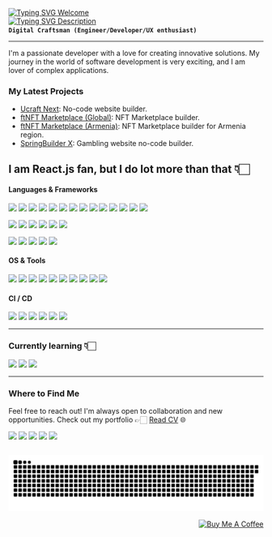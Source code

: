 [![Typing SVG Welcome](https://readme-typing-svg.demolab.com?font=Anta&size=32&duration=1&pause=2000&color=8ec07c&repeat=false&random=false&width=300&lines=Hello%2C+I+am+David)](https://git.io/typing-svg)  
[![Typing SVG Description](https://readme-typing-svg.demolab.com?font=Fira+Code&size=22&duration=1000&pause=2000&color=9AC08C&random=false&width=435&lines=Front-end+Software+Engineer;7+years+of+coding+experience)](https://git.io/typing-svg)  
**`Digital Craftsman (Engineer/Developer/UX enthusiast)`**

---

I'm a passionate developer with a love for creating innovative solutions. My journey in the world of software development is very exciting, and I am lover of complex applications.

[//]: # (## Stats)

[//]: #  (#### GitHub Stats)
[//]: # (<img src="https://github-readme-stats-kigary.vercel.app/api?hide=issues&theme=gruvbox&username=kigary&show_icons=true&hide_title=true" />)

[//]: # (#### Top Langs)
[//]: # (<img src="https://github-readme-stats-kigary.vercel.app/api/top-langs/?username=kigary&layout=compact&hide_title=true&size_weight=0.5&count_weight=0.5" />)

### My Latest Projects

- [Ucraft Next](https://next.ucraft.com/): No-code website builder.
- [ftNFT Marketplace (Global)](https://www.ftnft.com/): NFT Marketplace builder.
- [ftNFT Marketplace (Armenia)](https://ftnft.am/en): NFT Marketplace builder for Armenia region.
- [SpringBuilder X](https://www.betconstruct.com/springbuilderx): Gambling website no-code builder.

## I am React.js fan, but I do lot more than that 👇🏻

#### Languages & Frameworks

<p>
    <img src="https://img.shields.io/badge/React-20232A?style=for-the-badge&logo=react&logoColor=61DAFB" height=28 />
    <img src="https://img.shields.io/badge/TypeScript-007ACC?style=for-the-badge&logo=typescript&logoColor=white" height=28 />
    <img src="https://img.shields.io/badge/JavaScript-F7DF1E?style=for-the-badge&logo=javascript&logoColor=062e6f" height=28 />
    <img src="https://img.shields.io/badge/-React%20Query-FF4154?style=for-the-badge&logo=react%20query&logoColor=white" height=28 />
    <img src="https://img.shields.io/badge/Redux-593D88?style=for-the-badge&logo=redux&logoColor=white" height=28 />
    <img src="https://img.shields.io/badge/React_Router-CA4245?style=for-the-badge&logo=react-router&logoColor=white" height=28 />
    <img src="https://img.shields.io/badge/next.js-000000?style=for-the-badge&logo=nextdotjs&logoColor=white" height=28 />
    <img src="https://img.shields.io/badge/json%20web%20tokens-283330?style=for-the-badge&logo=json-web-tokens&logoColor=pink" height=28 />
    <img src="https://img.shields.io/badge/rxjs-%23B7178C.svg?style=for-the-badge&logo=reactivex&logoColor=white" height=28 />
    <img src="https://img.shields.io/badge/styled--components-DB7093?style=for-the-badge&logo=styled-components&logoColor=white" height=28 />
    <img src="https://img.shields.io/badge/less-2B4C80?style=for-the-badge&logo=less&logoColor=white" height=28 />
    <img src="https://img.shields.io/badge/Tailwind_CSS-38B2AC?style=for-the-badge&logo=tailwind-css&logoColor=white" height=28 />
    <img src="https://img.shields.io/badge/ember-1C1E24?style=for-the-badge&logo=ember.js&logoColor=D04A37" height=28 />
    <img src="https://img.shields.io/badge/web3.js-F16822?style=for-the-badge&logo=web3.js&logoColor=white" height=28 />
</p>
<p>
    <img src="https://img.shields.io/badge/webpack-%238DD6F9.svg?style=for-the-badge&logo=webpack&logoColor=black" height=28 />
    <img src="https://img.shields.io/badge/yarn-%232C8EBB.svg?style=for-the-badge&logo=yarn&logoColor=white" height=28 />
    <img src="https://img.shields.io/badge/NPM-%23CB3837.svg?style=for-the-badge&logo=npm&logoColor=white" height=28 />
    <img src="https://img.shields.io/badge/firebase-a08021?style=for-the-badge&logo=firebase&logoColor=ffcd34" height=28 />
    <img src="https://img.shields.io/badge/Jest-323330?style=for-the-badge&logo=Jest&logoColor=white" height=28 />
    <img src="https://img.shields.io/badge/-TestingLibrary-%23E33332?style=for-the-badge&logo=testing-library&logoColor=white" height=28 />
</p>
<p>
    <img src="https://img.shields.io/badge/Python-3776AB?style=for-the-badge&logo=python&logoColor=ffef00" height=28 />
    <img src="https://img.shields.io/badge/C%2B%2B-00599C?style=for-the-badge&logo=c%2B%2B&logoColor=white" height=28 />
    <img src="https://img.shields.io/badge/Swift-FA7343?style=for-the-badge&logo=swift&logoColor=white" height=28 />
    <img src="https://img.shields.io/badge/MySQL-00000F?style=for-the-badge&logo=mysql&logoColor=white" height=28 />
    <img src="https://img.shields.io/badge/GraphQL-E434AA?style=for-the-badge&logo=graphql&logoColor=white" height=28 />
</p>

#### OS & Tools

<p>
    <img src="https://img.shields.io/badge/jira-%230A0FFF.svg?style=for-the-badge&logo=jira&logoColor=white" height=28 />
    <img src="https://img.shields.io/badge/Obsidian-%23483699.svg?style=for-the-badge&logo=obsidian&logoColor=white" height=28 />
    <img src="https://img.shields.io/badge/Slack-4A154B?style=for-the-badge&logo=slack&logoColor=white" height=28 />
    <img src="https://img.shields.io/badge/IntelliJIDEA-000000.svg?style=for-the-badge&logo=intellij-idea&logoColor=white" height=28 />
    <img src="https://img.shields.io/badge/-Swagger-%23Clojure?style=for-the-badge&logo=swagger&logoColor=white" height=28 />
    <img src="https://img.shields.io/badge/Shell_Script-121011?style=for-the-badge&logo=gnu-bash&logoColor=white" height=28 />
    <img src="https://img.shields.io/badge/Linux-FCC624?style=for-the-badge&logo=linux&logoColor=black" height=28 />
    <img src="https://img.shields.io/badge/Ubuntu-E95420?style=for-the-badge&logo=ubuntu&logoColor=white" height=28 />
    <img src="https://img.shields.io/badge/Debian-D70A53?style=for-the-badge&logo=debian&logoColor=white" height=28 />
    <img src="https://img.shields.io/badge/Kali-268BEE?style=for-the-badge&logo=kalilinux&logoColor=white" height=28 />
</p>

#### CI / CD

<p>
    <img src="https://img.shields.io/badge/git-%23F05033.svg?style=for-the-badge&logo=git&logoColor=white" height=28 />
    <img src="https://img.shields.io/badge/github-%23121011.svg?style=for-the-badge&logo=github&logoColor=white" height=28 />
    <img src="https://img.shields.io/badge/github%20actions-%232671E5.svg?style=for-the-badge&logo=githubactions&logoColor=white" height=28 />
    <img src="https://img.shields.io/badge/bitbucket-%230047B3.svg?style=for-the-badge&logo=bitbucket&logoColor=white" height=28 />
    <img src="https://img.shields.io/badge/Vercel-000000?style=for-the-badge&logo=vercel&logoColor=white" height=28 />
    <img src="https://img.shields.io/badge/docker-%230db7ed.svg?style=for-the-badge&logo=docker&logoColor=white" height=28 />
</p>

---

### Currently learning 👇🏻

<p>
    <img src="https://img.shields.io/badge/SolidJS-2c4f7c?style=for-the-badge&logo=solid&logoColor=c8c9cb" height=28 />
    <img src="https://img.shields.io/badge/vite-%23646CFF.svg?style=for-the-badge&logo=vite&logoColor=white" height=28 />
    <img src="https://img.shields.io/badge/Solidity-%23363636.svg?style=for-the-badge&logo=solidity&logoColor=white" height=28 />
</p>

---

### Where to Find Me

Feel free to reach out! I'm always open to collaboration and new opportunities. Check out my portfolio 👉🏻 [Read CV](https://read.cv/kigary) 🌐
<p>
    <a href="https://linkedin.com/in/kigary" style="display: inline-flex">
        <img src="https://img.shields.io/badge/LinkedIn-0077B5?style=for-the-badge&logo=linkedin&logoColor=white" height=30 />
    </a>
    <a href="https://t.me/koumyakusuji" style="display: inline-flex">
        <img src="https://img.shields.io/badge/Telegram-2CA5E0?style=for-the-badge&logo=telegram&logoColor=white" height=30 />
    </a>
    <a href="https://medium.com/@kigary" style="display: inline-flex">
        <img src="https://img.shields.io/badge/Medium-12100E?style=for-the-badge&logo=medium&logoColor=white" height=30 />
    </a>
    <a href="mailto:david.mirumyan.job@gmail.com" target="_blank" style="display: inline-flex">
        <img src="https://img.shields.io/badge/Gmail-D14836?style=for-the-badge&logo=gmail&logoColor=white" height=30 />
    </a>
    <a href="mailto:david.mirumyan@proton.me" target="_blank" style="display: inline-flex">
        <img src="https://img.shields.io/badge/ProtonMail-8B89CC?style=for-the-badge&logo=protonmail&logoColor=white" height=30 />
    </a>
</p>

<picture>
    <source media="(prefers-color-scheme: dark)" srcset="https://raw.githubusercontent.com/kigary/kigary/output/github-contribution-grid-snake-dark.svg?v=1" />
    <source media="(prefers-color-scheme: light)" srcset="https://raw.githubusercontent.com/kigary/kigary/output/github-contribution-grid-snake.svg?v=1" />
    <img alt="github-snake" src="https://raw.githubusercontent.com/kigary/kigary/output/github-contribution-grid-snake.svg?v=1" />
</picture>
<p></p>
<p align="right">
    <a href="https://www.buymeacoffee.com/kigary" target="_blank" rel="noreferrer nofollow">
        <img src="https://cdn.buymeacoffee.com/buttons/default-red.png" alt="Buy Me A Coffee" height="40" width="170" >
    </a>
</p>
